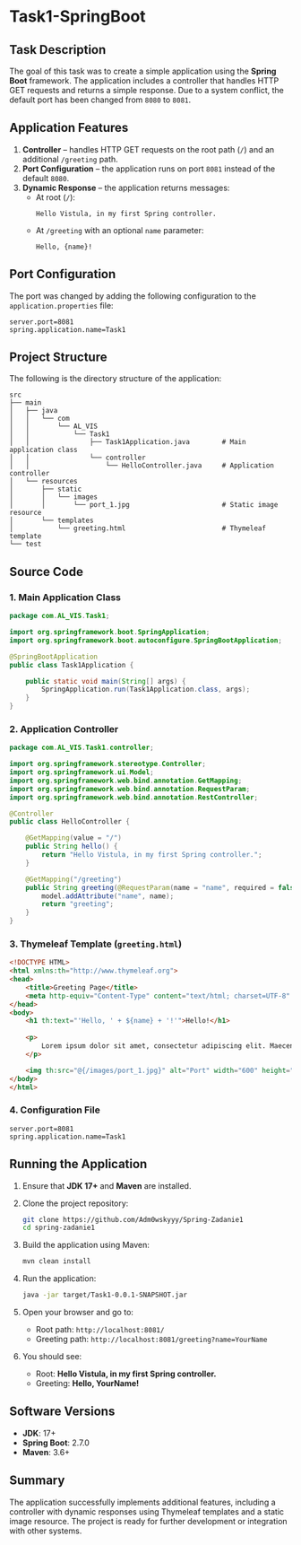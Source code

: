 # Task1-SpringBoot

## Task Description
The goal of this task was to create a simple application using the **Spring Boot** framework. The application includes a controller that handles HTTP GET requests and returns a simple response. Due to a system conflict, the default port has been changed from `8080` to `8081`.

## Application Features
1. **Controller** – handles HTTP GET requests on the root path (`/`) and an additional `/greeting` path.
2. **Port Configuration** – the application runs on port `8081` instead of the default `8080`.
3. **Dynamic Response** – the application returns messages:
   - At root (`/`):
     ```
     Hello Vistula, in my first Spring controller.
     ```
   - At `/greeting` with an optional `name` parameter:
     ```
     Hello, {name}!
     ```

## Port Configuration
The port was changed by adding the following configuration to the `application.properties` file:

```properties
server.port=8081
spring.application.name=Task1
```

## Project Structure
The following is the directory structure of the application:

```
src
├── main
│   ├── java
│   │   └── com
│   │       └── AL_VIS
│   │           └── Task1
│   │               ├── Task1Application.java        # Main application class
│   │               └── controller
│   │                   └── HelloController.java     # Application controller
│   └── resources
│       ├── static
│       │   └── images
│       │       └── port_1.jpg                       # Static image resource
│       └── templates
│           └── greeting.html                        # Thymeleaf template
└── test
```

## Source Code

### 1. Main Application Class
```java
package com.AL_VIS.Task1;

import org.springframework.boot.SpringApplication;
import org.springframework.boot.autoconfigure.SpringBootApplication;

@SpringBootApplication
public class Task1Application {

    public static void main(String[] args) {
        SpringApplication.run(Task1Application.class, args);
    }
}
```

### 2. Application Controller
```java
package com.AL_VIS.Task1.controller;

import org.springframework.stereotype.Controller;
import org.springframework.ui.Model;
import org.springframework.web.bind.annotation.GetMapping;
import org.springframework.web.bind.annotation.RequestParam;
import org.springframework.web.bind.annotation.RestController;

@Controller
public class HelloController {

    @GetMapping(value = "/")
    public String hello() {
        return "Hello Vistula, in my first Spring controller.";
    }

    @GetMapping("/greeting")
    public String greeting(@RequestParam(name = "name", required = false, defaultValue = "World") String name, Model model) {
        model.addAttribute("name", name);
        return "greeting";
    }
}
```

### 3. Thymeleaf Template (`greeting.html`)
```html
<!DOCTYPE HTML>
<html xmlns:th="http://www.thymeleaf.org">
<head>
    <title>Greeting Page</title>
    <meta http-equiv="Content-Type" content="text/html; charset=UTF-8" />
</head>
<body>
    <h1 th:text="'Hello, ' + ${name} + '!'">Hello!</h1>
    
    <p>
        Lorem ipsum dolor sit amet, consectetur adipiscing elit. Maecenas vestibulum dignissim malesuada.
    </p>

    <img th:src="@{/images/port_1.jpg}" alt="Port" width="600" height="600"/>
</body>
</html>
```

### 4. Configuration File
```properties
server.port=8081
spring.application.name=Task1
```

## Running the Application

1. Ensure that **JDK 17+** and **Maven** are installed.
2. Clone the project repository:
   ```bash
   git clone https://github.com/Adm0wskyyy/Spring-Zadanie1
   cd spring-zadanie1
   ```
3. Build the application using Maven:
   ```bash
   mvn clean install
   ```
4. Run the application:
   ```bash
   java -jar target/Task1-0.0.1-SNAPSHOT.jar
   ```
5. Open your browser and go to:
   - Root path: `http://localhost:8081/`
   - Greeting path: `http://localhost:8081/greeting?name=YourName`

6. You should see:
   - Root: **Hello Vistula, in my first Spring controller.**
   - Greeting: **Hello, YourName!**

## Software Versions
- **JDK**: 17+
- **Spring Boot**: 2.7.0
- **Maven**: 3.6+

## Summary
The application successfully implements additional features, including a controller with dynamic responses using Thymeleaf templates and a static image resource. The project is ready for further development or integration with other systems.
